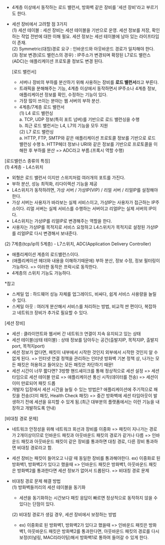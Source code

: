 - 4계층 이상에서 동작하는 로드 밸런서, 방화벽 같은 장비를 '세션 장비'라고 부르기도 한다.
- 세션 장비에서 고려할 점 3가지  
  (1) 세션 테이블 : 세션 장비는 세션 테이블을 기반으로 운영. 세션 정보를 저장, 확인하는 작업 전반에 대한 이해 필요. 세션 정보는 세선 테이블에 남아 있는 라이프타임이 존재.  
  (2) Symmetric(대칭)경로 요구 : 인바운드와 아웃바운드 경로가 일치해야 한다.  
  (3) 정보 변경(로드 밸런스의 경우) : IP주소가 변경되며 확장된 L7로드 밸런스(ADC)는 애플리케이션 프로토콜 정보도 변경 된다.

  [로드 밸런서]

  - 서버나 장비의 부하를 분산하기 위해 사용하는 장비를 **로드 밸런서**라고 부른다.
  - 트래픽을 분해해주는 기능, 4계층 이상에서 동작하면서 IP주소나 4계층 정보, 애플리케이션 정보를 확인, 수정하는 기능이 있다.
  - 가장 많이 쓰이는 분야는 웹 서버의 부하 분산.
  - 4계층/7계층 로드 밸런서  
    (1) L4 로드 밸런싱  
     a. TCP, UDP 정보(특히 포트 넘버)를 기반으로 로드 밸런싱을 수행  
     b. 최근 로드 밸런서는 L4, L7의 기능을 모두 지원  
    (2) L7 로드 밸런싱  
    a. HTTP, FTP, SMTP와 같은 애플리케이션 프로토콜 정보를 기반으로 로드 밸런싱 수행
    b. HTTP헤더 정보나 URI와 같은 정보를 기반으로 프로토콜을 이해한 후 부하를 분산 => ADC라고 부름.(프록시 역할 수행)

[로드밸런스 종류의 특징]  
(1) 4계층 - L4스위치

- 외형은 로드 밸런서 이지만 스위치처럼 여러개의 포트를 가진다.
- 부하 분산, 성능 최적화, 리다이렉션 기능을 제공
- L4스위치가 동작하려면, 가상 서버 / 가상IP(VIP) / 리얼 서버 / 리얼IP를 설정해야 한다.
- 가상 서버는 사용자가 바라보는 실제 서비스이고, 가상IP는 사용자가 접근하는 IP주소이다. 리얼 서버는 실제 서비스를 수행하는 서버이고 리얼IP는 실제 서버의 IP이다.
- L4스위치는 가상IP를 리얼IP로 변경해주는 역할을 한다.
- 사용자는 가상IP를 목적지로 서비스 요청하고 L4스위치가 목적지로 설정된 가상IP를 리얼IP로 다시 변경해서 보내준다.

(2) 7계층(tcp/ip의 5계층) - L7스위치, ADC(Application Delivery Controller)

- 애플리케이션 계층의 로드밸런스이다.
- (애플리케이션 헤더와 내용을 이해하기때문에) 부하 분산, 정보 수정, 정보 필터링이 가능하다. => 이러한 동작은 프락시로 동작한다.
- 4계층의 스위치 기능도 가능하다.

\*참고

- 스케일 업 : 하드웨어 성능 자체를 업그레이드, 비싸다, 쉽게 서비스 사용량을 늘릴 수 있다.
- 스케일 아웃 : 여러개 분산해서 서비스를 처리하는 방법, 비교적 싼 편이다, 복잡하고 네트워크 장비가 추가로 필요할 수 있다.

[세션 장비]

- 세션 : 클라이언트와 웹서버 간 네트워크 연결이 지속 유지되고 있는 상태
- 세션 테이블(상태 테이블) : 상태 정보를 담아두는 공간(출발지IP, 목적지IP, 출발지port, 목적지port)
- 세션 정보가 없다면, 패킷이 내부에서 시작한 것인지 외부에서 시작한 것인지 알 수 없게 된다. => 인터넷 연결 정책을 관리하는 인터넷 방화벽 기본 정책 상, 나가는 모든 패킷은 허용하고 들어오는 모든 패킷은 차단하기 때문!
- 세션 시간이 너무 짧다면? 3방향 핸드셰이크를 통해 정상적으로 세션 설정 => 세션 타임으로 세션 테이블 만료 => 애플리케이션 통신 시작(데이터를 전송) => 세션이 이미 만료되어 패킷 드롭
- 개발자 입장에서 세션 시간을 늘릴 수 있는 방법은? 애플리케이션에 주기적으로 패킷을 전송(더미 패킷, Health Check 패킷) => 중간 방화벽에 세션 타임아웃이 발생하기 전에 세션을 유지할 수 있게 됨.(최근 대부분의 플랫폼에서는 이런 기능을 내장하고 개발하도록 안내)

[비대칭 경로 문제]

- 네트워크 안정성을 위해 네트워크 회선과 장비를 이중화 => 패킷이 지나가는 경로가 2개이상이므로 인바운드 패킷과 아웃바운드 패킷의 경로가 같거나 다름 => 인바운드 패킷과 아웃바운드 패킷이 같은 장비를 통과하면 대칭 경로, 다른 장비 통과하면 비대칭 경로라고 함.
- 세션 장비는 패킷이 들어오고 나갈 때 동일한 장비를 통과해야한다. ex) 이중화로 된 방화벽1, 방화벽2가 있다고 했을때 => 인바운드 패킷은 방화벽1, 아웃바운드 패킷은 방화벽2를 통과한다면 세션 정보가 없어서 드롭된다. => 비대칭 경로 문제
- 비대칭 경로 문제 해결 방법  
  (1) 방화벽들끼리의 세션 테이블을 동기화

  - 세션을 동기화하는 시간보다 패킷 응답이 빠르면 정상적으로 동작하지 않을 수 있다는 단점이 있다.

  (2) 비대칭 경로가 생길 경우, 세션 장비에서 보정하는 방법

  - ex) 이중화로 된 방화벽1, 방화벽2가 있다고 했을때 => 인바운드 패킷은 방화벽1, 아웃바운드 패킷은 방화벽2를 통과한다면, 아웃바운드 패킷의 경로를 다시 보정(터널링, MAC리라이팅)해서 방화벽1로 통하여 들어갈 수 있게 한다.
